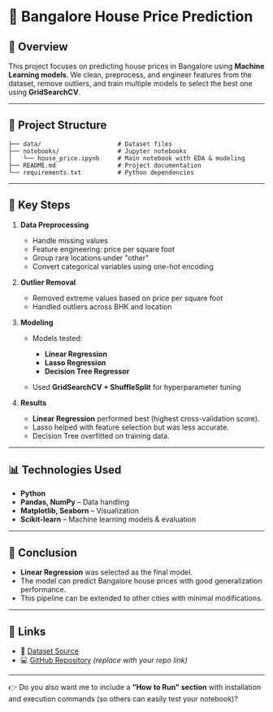 
# 🏡 Bangalore House Price Prediction

## 📌 Overview

This project focuses on predicting house prices in Bangalore using **Machine Learning models**.
We clean, preprocess, and engineer features from the dataset, remove outliers, and train multiple models to select the best one using **GridSearchCV**.

---

## 📂 Project Structure

```
├── data/                     # Dataset files
├── notebooks/                # Jupyter notebooks
│   └── house_price.ipynb     # Main notebook with EDA & modeling
├── README.md                 # Project documentation
└── requirements.txt          # Python dependencies
```

---

## 🔑 Key Steps

1. **Data Preprocessing**

   * Handle missing values
   * Feature engineering: price per square foot
   * Group rare locations under "other"
   * Convert categorical variables using one-hot encoding

2. **Outlier Removal**

   * Removed extreme values based on price per square foot
   * Handled outliers across BHK and location

3. **Modeling**

   * Models tested:

     * **Linear Regression**
     * **Lasso Regression**
     * **Decision Tree Regressor**
   * Used **GridSearchCV + ShuffleSplit** for hyperparameter tuning

4. **Results**

   * **Linear Regression** performed best (highest cross-validation score).
   * Lasso helped with feature selection but was less accurate.
   * Decision Tree overfitted on training data.

---

## 📊 Technologies Used

* **Python**
* **Pandas, NumPy** – Data handling
* **Matplotlib, Seaborn** – Visualization
* **Scikit-learn** – Machine learning models & evaluation

---

## 🚀 Conclusion

* **Linear Regression** was selected as the final model.
* The model can predict Bangalore house prices with good generalization performance.
* This pipeline can be extended to other cities with minimal modifications.

---

## 📎 Links

* 📘 [Dataset Source](https://www.kaggle.com/datasets/amitabhajoy/bengaluru-house-price-data)
* 💻 [GitHub Repository](https://github.com/kavya181205/house-price-prediction) *(replace with your repo link)*

---

👉 Do you also want me to include a **"How to Run" section** with installation and execution commands (so others can easily test your notebook)?
